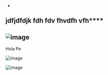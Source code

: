 -
jdfjdfdjk fdh fdv fhvdfh vfh****
-
 
![image](https://github.com/user-attachments/assets/2cbadf56-735b-495c-a873-493dc3795fe1)
-
Hola Pe

![image](https://github.com/user-attachments/assets/0757e300-dfad-4899-886a-632d3983594d)


![image](https://github.com/user-attachments/assets/5ef9f1b8-67bd-428f-bfc5-a5647d0e8f12)
